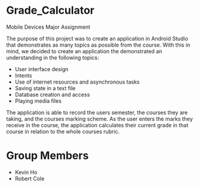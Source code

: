 # Grade_Calculator

Mobile Devices Major Assignment

The purpose of this project was to create an application in Android Studio that demonstrates as many topics as possible from the course. With this in mind, we decided to create an application the demonstrated an understanding in the following topics:

- User interface design
- Intents
- Use of internet resources and asynchronous tasks
- Saving state in a text file
- Database creation and access
- Playing media files

The application is able to record the users semester, the courses they are taking, and the courses marking scheme. As the user enters the marks they receive in the course, the application calculates their current grade in that course in relation to the whole courses rubric. 

# Group Members
- Kevin Ho
- Robert Cole
